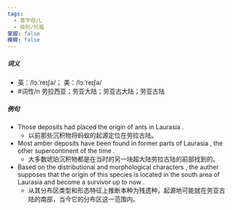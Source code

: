 ```yaml
---
tags:
  - 首字母/L
  - 级别/托福
掌握: false
模糊: false
---
```

##### 词义
- 英：/lɔːˈreɪʃə/； 美：/lɔːˈreɪʃə/
- #词性/n  劳拉西亚；劳亚大陆；劳亚古大陆；劳亚古陆
##### 例句
- Those deposits had placed the origin of ants in Laurasia .
	- 以前那些沉积物将蚂蚁的起源定位在劳拉古陆。
- Most amber deposits have been found in former parts of Laurasia , the other supercontinent of the time .
	- 大多数琥珀沉积物都是在当时的另一块超大陆劳拉古陆的前部找到的。
- Based on the distributional and morphological characters , the auther supposes that the origin of this species is located in the south area of Laurasia and become a survivor up to now .
	- 从其分布区类型和形态特征上推断本种为残遗种，起源地可能就在劳亚古陆的南部，当今它的分布区这一范围内。
